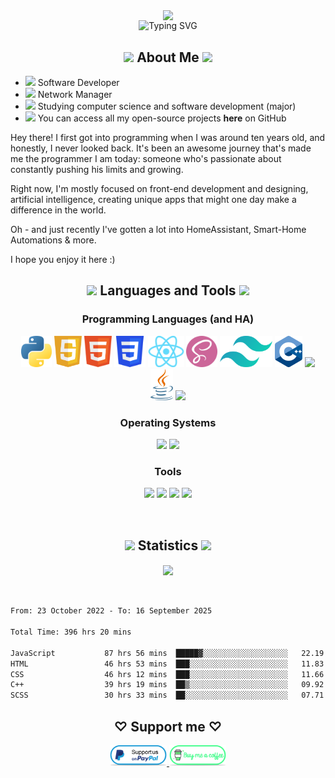 <p align = "center">
<img src="https://em-content.zobj.net/thumbs/240/apple/325/waving-hand_1f44b.png" height="60em" align="center"/></br>
<a><img src="https://readme-typing-svg.demolab.com?font=Fira+Code&duration=2500&pause=400&color=12BE19&center=true&vCenter=true&random=false&width=435&lines=Hey+there%2C+I'm+Chaos!;%3E+github.com%2Fallmightychaos" alt="Typing SVG" /></a>
</p>

<!-- 
------------------------------------------------------------------------------------------------------------------------------
TODO: CONTACT ME SECTION - CURRENTLY UNAVAILABLE
------------------------------------------------------------------------------------------------------------------------------

<img src="https://em-content.zobj.net/thumbs/240/apple/325/closed-mailbox-with-raised-flag_1f4eb.png" height="40em"/>
 Contact Me 
<img src="https://em-content.zobj.net/thumbs/240/apple/325/closed-mailbox-with-raised-flag_1f4eb.png" height="40em"/></br>


<p align="center">
<a href="https://www.github.com/allmightychaos" target="_blank">
      <img width="50em" alt="Chaos' GitHub Profile" src="https://github.com/allmightychaos/.github/blob/main/.resources/socials/github-icon.svg"/>
<a href="https://www.linkedin.com/in/chaos3003/" target="_blank">
      <img width="50em" alt="Chaos' Linkedin" src="https://github.com/allmightychaos/.github/blob/main/.resources/socials/linkedin.svg"/>
<a href="mailto:business@almightychaos.dev">
      <img width="50em" alt="Business' Mail" src="https://em-content.zobj.net/thumbs/240/apple/325/closed-mailbox-with-raised-flag_1f4eb.png"/>
 </br> </br> </br>
</p>
-->

<!--
------------------------------------------------------------------------------------------------------------------------------
ABOUT ME SECTION
-------------------------------------------------------------------------------------------------------------------------------
-->

<h2 align = "center">
<img src="https://em-content.zobj.net/thumbs/240/apple/325/open-book_1f4d6.png" height="30em"/> 
 About Me 
<img src="https://em-content.zobj.net/thumbs/240/apple/325/open-book_1f4d6.png" height="30em"/> </br>
</h2>

- <img src="https://em-content.zobj.net/thumbs/240/apple/325/desktop-computer_1f5a5-fe0f.png" height="20em"/> Software Developer
- <img src="https://em-content.zobj.net/thumbs/240/apple/325/man-technologist_1f468-200d-1f4bb.png" height="20em"/> Network Manager
- <img src="https://em-content.zobj.net/thumbs/240/apple/325/graduation-cap_1f393.png" height="20em"/> Studying computer science and software development (major)
- <img src="https://em-content.zobj.net/thumbs/240/whatsapp/326/globe-with-meridians_1f310.png" height="20em"/> You can access all my open-source projects **here** on GitHub

Hey there! I first got into programming when I was around ten years old, and honestly, I never looked back. It's been an awesome journey that's made me the programmer I am today: someone who's passionate about constantly pushing his limits and growing.  

Right now, I'm mostly focused on front-end development and designing, artificial intelligence, creating unique apps that might one day make a difference in the world.

Oh - and just recently I've gotten a lot into HomeAssistant, Smart-Home Automations & more. 

I hope you enjoy it here :)

<!--
------------------------------------------------------------------------------------------------------------------------------
PROGRAMMING LANGUAGES AND TOOLS SECTION
-------------------------------------------------------------------------------------------------------------------------------
-->

<h2 align = "center">
<img src="https://em-content.zobj.net/thumbs/240/apple/325/hammer_1f528.png" height="25em"/> 
 Languages and Tools 
<img src="https://em-content.zobj.net/thumbs/240/apple/325/hammer_1f528.png" height="25em"/></br>
</h2>

<h3 align="center">Programming Languages (and HA)</h3>
<p align="center">
  <a href="https://www.python.org" target="_blank"><code><img height="50" src="https://github.com/allmightychaos/.github/blob/main/.resources/languages/python.svg"></code></a>
  <a href="https://developer.mozilla.org/en-US/docs/Web/JavaScript" target="_blank"><code><img height="50" src="https://github.com/allmightychaos/.github/blob/main/.resources/languages/js.svg"></code></a>
  <a href="https://developer.mozilla.org/en-US/docs/Web/HTML" target="_blank"><code><img height="50" src="https://github.com/allmightychaos/.github/blob/main/.resources/languages/html.svg"></code></a>
  <a href="https://developer.mozilla.org/en-US/docs/Web/CSS" target="_blank"><code><img height="50" src="https://github.com/allmightychaos/.github/blob/main/.resources/languages/css.svg"></code></a>
  <a href="https://reactjs.org" target="_blank"><code><img height="50" src="https://github.com/allmightychaos/.github/blob/main/.resources/languages/react.svg"></code></a>
  <a href="https://sass-lang.com" target="_blank"><code><img height="50" src="https://github.com/allmightychaos/.github/blob/main/.resources/languages/scss.svg"></code></a>
  <a href="https://tailwindcss.com" target="_blank"><code><img height="50" src="https://github.com/allmightychaos/.github/blob/main/.resources/languages/tailwindcss.svg"></code></a>
  <a href="https://isocpp.org" target="_blank"><code><img height="50" src="https://github.com/allmightychaos/.github/blob/main/.resources/languages/cpp.svg"></code></a>
  <a href="https://docs.microsoft.com/en-us/dotnet/csharp/" target="_blank"><code><img height="50" src="https://github.com/allmightychaos/.github/blob/main/.resources/languages/csharp.svg"></code></a>
  <a href="https://www.java.com" target="_blank"><code><img height="50" src="https://github.com/allmightychaos/.github/blob/main/.resources/languages/java.svg"></code></a>
  <a href="https://www.home-assistant.io" target="_blank"><code><img height="50" src="https://github.com/allmightychaos/.github/blob/main/.resources/languages/home-assistant.svg"></code></a>
</p>

<h3 align="center">Operating Systems</h3>
<p align="center">
  <a href="https://www.apple.com/macos/macos-sequoia/" target="_blank"><code><img height="50" src="https://github.com/allmightychaos/.github/blob/main/.resources/tools/sequoia.svg"></code></a>
  <a href="https://www.microsoft.com/windows/windows-11" target="_blank"><code><img height="50" src="https://github.com/allmightychaos/.github/blob/main/.resources/tools/win11.svg"></code></a>
</p>

<h3 align="center">Tools</h3>
<p align="center">
  <a href="https://aistudio.google.com" target="_blank"><code><img height="50" src="https://github.com/allmightychaos/.github/blob/main/.resources/tools/aistudio.svg"></code></a>
  <a href="https://chat.openai.com" target="_blank"><code><img height="50" src="https://github.com/allmightychaos/.github/blob/main/.resources/tools/chatgpt.svg"></code></a>
  <a href="https://github.com/features/copilot" target="_blank"><code><img height="50" src="https://github.com/allmightychaos/.github/blob/main/.resources/tools/copilot.svg"></code></a>
  <a href="https://code.visualstudio.com" target="_blank"><code><img height="50" src="https://github.com/allmightychaos/.github/blob/main/.resources/tools/vscode.svg"></code></a>
</p>


</br>

<h2 align = "center">
<img src="https://em-content.zobj.net/thumbs/160/apple/354/chart-increasing_1f4c8.png" height="20em"/> 
 Statistics
<img src="https://em-content.zobj.net/thumbs/160/apple/354/chart-increasing_1f4c8.png" height="20em"/></br>
</h2>

<div align="center">
 <img src="https://github-readme-stats.vercel.app/api?username=allmightychaos&show_icons=true&theme=vue-dark" align="center" />
</div>
<br><br>
<!--START_SECTION:waka-->

```txt
From: 23 October 2022 - To: 16 September 2025

Total Time: 396 hrs 20 mins

JavaScript           87 hrs 56 mins  █████▓░░░░░░░░░░░░░░░░░░░   22.19 %
HTML                 46 hrs 53 mins  ███░░░░░░░░░░░░░░░░░░░░░░   11.83 %
CSS                  46 hrs 12 mins  ███░░░░░░░░░░░░░░░░░░░░░░   11.66 %
C++                  39 hrs 19 mins  ██▒░░░░░░░░░░░░░░░░░░░░░░   09.92 %
SCSS                 30 hrs 33 mins  ██░░░░░░░░░░░░░░░░░░░░░░░   07.71 %
```

<!--END_SECTION:waka-->

<h2 align = "center">
♡ Support me ♡</br>
</h2>

<!-- If you want to have any of those pictures, feel free to contact me and I will send them to you. -->
<p align="center">
  <a href="https://www.paypal.com/donate/?hosted_button_id=57YPDJCJ3U66S" target="_blank">
      <img width="18%" alt="Donate with Paypal" src="https://github.com/allmightychaos/.github/blob/main/.resources/support/support-paypal.svg"/>
  </a>
  <a href="https://www.buymeacoffee.com/allmightychaos" target="_blank">
      <img width="18%" alt="Buy me a coffee" src="https://github.com/allmightychaos/.github/blob/main/.resources/support/support-buy-coffee.svg"/>
  </a>
</p>

<!-- Tools used for the creation: 
- Typing Animation: https://readme-typing-svg.demolab.com/demo/
- Badges: https://shields.io/
-->
